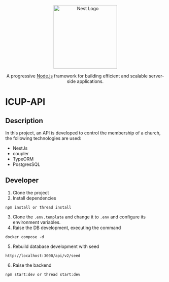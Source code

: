<p align="center">
  <a href="http://nestjs.com/" target="blank"><img src="https://nestjs.com/img/logo-small.svg" width="200" alt="Nest Logo" /></a>
</p>

[circleci-image]: https://img.shields.io/circleci/build/github/nestjs/nest/master?token=abc123def456
[circleci-url]: https://circleci.com/gh/nestjs/nest

  <p align="center">A progressive <a href="http://nodejs.org" target="_blank">Node.js</a> framework for building efficient and scalable server-side applications.</p>


# ICUP-API

## Description
In this project, an API is developed to control the membership of a church, the following technologies are used:
- NestJs
- coupler
- TypeORM
- PostgresSQL

## Developer

1. Clone the project
2. Install dependencies
```
npm install or thread install
```
3. Clone the ```.env.template``` and change it to ```.env``` and configure its environment variables.
4. Raise the DB development, executing the command
```
docker compose -d
```
5. Rebuild database development with seed

```
http://localhost:3000/api/v2/seed
```
6. Raise the backend
```
npm start:dev or thread start:dev
```